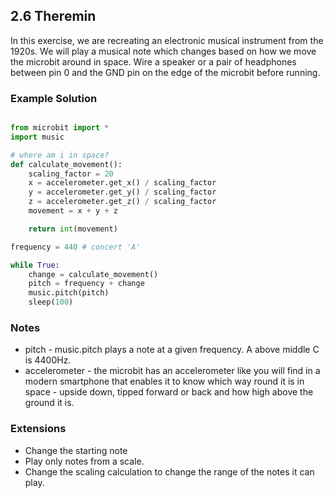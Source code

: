 ## 2.6 Theremin

In this exercise, we are recreating an electronic musical instrument from the 1920s. We will play a 
musical note which changes based on how we move the microbit around in space. Wire a speaker or a 
pair of headphones between pin 0 and the GND pin on the edge of the microbit before running.

### Example Solution

```python

from microbit import *
import music

# where am i in space?
def calculate_movement():
    scaling_factor = 20
    x = accelerometer.get_x() / scaling_factor
    y = accelerometer.get_y() / scaling_factor
    z = accelerometer.get_z() / scaling_factor
    movement = x + y + z

    return int(movement)

frequency = 440 # concert 'A'

while True:
    change = calculate_movement()
    pitch = frequency + change    
    music.pitch(pitch)
    sleep(100)

```

### Notes

* pitch - music.pitch plays a note at a given frequency. A above middle C is 4400Hz. 
* accelerometer - the microbit has an accelerometer like you will find in a modern smartphone that enables it to know which way round it is in space - upside down, tipped forward or back and how high above the ground it is.


### Extensions 

* Change the starting note
* Play only notes from a scale.
* Change the scaling calculation to change the range of the notes it can play.
